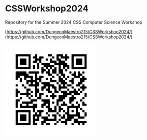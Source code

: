 # CSSWorkshop2024
Repository for the Summer 2024 CSS Computer Science Workshop

[https://github.com/DungeonMaestro215/CSSWorkshop2024/](https://github.com/DungeonMaestro215/CSSWorkshop2024/)

![QR Code for this repository](images/qrcode.png)
